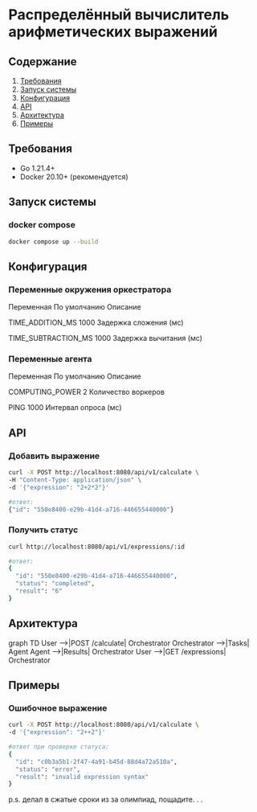# Распределённый вычислитель арифметических выражений

## Содержание
1. [Требования](#требования)
2. [Запуск системы](#запуск-системы)
3. [Конфигурация](#конфигурация)
4. [API](#api)
5. [Архитектура](#архитектура)
6. [Примеры](#примеры)

## Требования
- Go 1.21.4+
- Docker 20.10+ (рекомендуется)

## Запуск системы
### docker compose
```bash
docker compose up --build
```

## Конфигурация
### Переменные окружения оркестратора
Переменная По умолчанию	Описание

TIME_ADDITION_MS	1000	Задержка сложения (мс)

TIME_SUBTRACTION_MS	1000	Задержка вычитания (мс)

### Переменные агента
Переменная	По умолчанию Описание

COMPUTING_POWER	2	Количество воркеров

PING	1000	Интервал опроса (мс)

## API
### Добавить выражение

```bash
curl -X POST http://localhost:8080/api/v1/calculate \
-H "Content-Type: application/json" \
-d '{"expression": "2+2*2"}'

#ответ:
{"id": "550e8400-e29b-41d4-a716-446655440000"}
```

### Получить статус

```bash
curl http://localhost:8080/api/v1/expressions/:id

#ответ:
{
  "id": "550e8400-e29b-41d4-a716-446655440000",
  "status": "completed", 
  "result": "6"
}
```

## Архитектура
graph TD
  User -->|POST /calculate| Orchestrator
  Orchestrator -->|Tasks| Agent
  Agent -->|Results| Orchestrator
  User -->|GET /expressions| Orchestrator

## Примеры
### Ошибочное выражение
```bash
curl -X POST http://localhost:8080/api/v1/calculate \
-d '{"expression": "2++2"}'

#ответ при проверке статуса:
{
  "id": "c0b3a5b1-2f47-4a91-b45d-88d4a72a510a",
  "status": "error",
  "result": "invalid expression syntax"
}
```

p.s.
делал в сжатые сроки из за олимпиад, пощадите. . .
